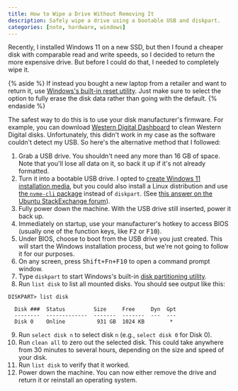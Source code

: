 ```yaml
---
title: How to Wipe a Drive Without Removing It
description: Safely wipe a drive using a bootable USB and diskpart.
categories: [note, hardware, windows]
---
```


Recently, I installed Windows 11 on a new SSD, but then I found a cheaper disk with comparable read and write speeds, so I decided to return the more expensive drive. But before I could do that, I needed to completely wipe it.

{% aside %}
If instead you bought a new laptop from a retailer and want to return it, use [Windows's built-in reset utility](ms-settings:recovery). Just make sure to select the option to fully erase the disk data rather than going with the default.
{% endaside %}

The safest way to do this is to use your disk manufacturer's firmware. For example, you can download [Western Digital Dashboard](https://support-en.wd.com/app/answers/detailweb/a_id/31759/~/download%2C-install%2C-test-drive-and-update-firmware-using-western-digital) to clean Western Digital disks. Unfortunately, this didn't work in my case as the software couldn't detect my USB. So here's the alternative method that I followed:

1. Grab a USB drive. You shouldn't need any more than 16 GB of space. Note that you'll lose all data on it, so back it up if it's not already formatted.
2. Turn it into a bootable USB drive. I opted to [create Windows 11 installation media](https://www.microsoft.com/software-download/windows11), but you could also install a Linux distribution and use [the `nvme-cli` package](https://github.com/linux-nvme/nvme-cli) instead of `diskpart`. (See [this answer on the Ubuntu StackExchange forum](https://askubuntu.com/a/1310876)).
3. Fully power down the machine. With the USB drive still inserted, power it back up.
4. Immediately on startup, use your manufacturer's hotkey to access BIOS (usually one of the function keys, like <kbd>F2</kbd> or <kbd>F10</kbd>).
5. Under BIOS, choose to boot from the USB drive you just created. This will start the Windows installation process, but we're not going to follow it for our purposes.
6. On any screen, press <kbd>Shift+Fn+F10</kbd> to open a command prompt window.
7. Type `diskpart` to start Windows's built-in [disk partitioning utility](https://learn.microsoft.com/en-us/windows-server/administration/windows-commands/diskpart).
8. Run `list disk` to list all mounted disks. You should see output like this:

```
DISKPART> list disk

  Disk ###  Status         Size     Free     Dyn  Gpt
  --------  -------------  -------  -------  ---  ---
  Disk 0    Online          931 GB  1024 KB        *
```

9. Run `select disk n` to select disk `n` (e.g., `select disk 0` for Disk 0).
10. Run `clean all` to zero out the selected disk. This could take anywhere from 30 minutes to several hours, depending on the size and speed of your disk.
11. Run `list disk` to verify that it worked.
12. Power down the machine. You can now either remove the drive and return it or reinstall an operating system.
